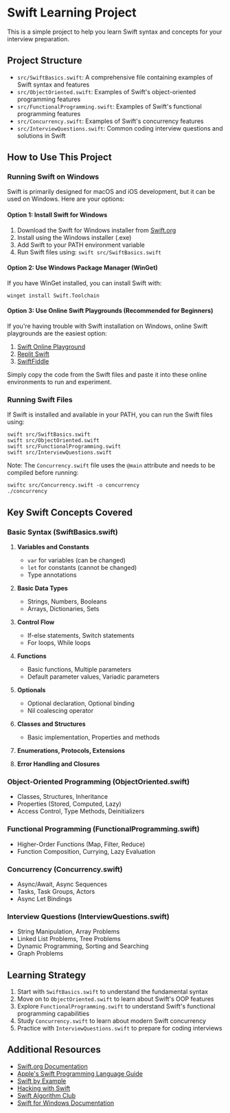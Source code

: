 # Swift Learning Project

This is a simple project to help you learn Swift syntax and concepts for your interview preparation.

## Project Structure

- `src/SwiftBasics.swift`: A comprehensive file containing examples of Swift syntax and features
- `src/ObjectOriented.swift`: Examples of Swift's object-oriented programming features
- `src/FunctionalProgramming.swift`: Examples of Swift's functional programming features
- `src/Concurrency.swift`: Examples of Swift's concurrency features
- `src/InterviewQuestions.swift`: Common coding interview questions and solutions in Swift

## How to Use This Project

### Running Swift on Windows

Swift is primarily designed for macOS and iOS development, but it can be used on Windows. Here are your options:

#### Option 1: Install Swift for Windows

1. Download the Swift for Windows installer from [Swift.org](https://swift.org/download/)
2. Install using the Windows installer (.exe)
3. Add Swift to your PATH environment variable
4. Run Swift files using: `swift src/SwiftBasics.swift`

#### Option 2: Use Windows Package Manager (WinGet)

If you have WinGet installed, you can install Swift with:

`winget install Swift.Toolchain`

#### Option 3: Use Online Swift Playgrounds (Recommended for Beginners)

If you're having trouble with Swift installation on Windows, online Swift playgrounds are the easiest option:

1. [Swift Online Playground](https://online.swiftplayground.run/)
2. [Replit Swift](https://replit.com/languages/swift)
3. [SwiftFiddle](https://swiftfiddle.com/)

Simply copy the code from the Swift files and paste it into these online environments to run and experiment.

### Running Swift Files

If Swift is installed and available in your PATH, you can run the Swift files using:

```
swift src/SwiftBasics.swift
swift src/ObjectOriented.swift
swift src/FunctionalProgramming.swift
swift src/InterviewQuestions.swift
```

Note: The `Concurrency.swift` file uses the `@main` attribute and needs to be compiled before running:

```
swiftc src/Concurrency.swift -o concurrency
./concurrency
```

## Key Swift Concepts Covered

### Basic Syntax (SwiftBasics.swift)

1. **Variables and Constants**
   - `var` for variables (can be changed)
   - `let` for constants (cannot be changed)
   - Type annotations

2. **Basic Data Types**
   - Strings, Numbers, Booleans
   - Arrays, Dictionaries, Sets

3. **Control Flow**
   - If-else statements, Switch statements
   - For loops, While loops

4. **Functions**
   - Basic functions, Multiple parameters
   - Default parameter values, Variadic parameters

5. **Optionals**
   - Optional declaration, Optional binding
   - Nil coalescing operator

6. **Classes and Structures**
   - Basic implementation, Properties and methods

7. **Enumerations, Protocols, Extensions**

8. **Error Handling and Closures**

### Object-Oriented Programming (ObjectOriented.swift)

- Classes, Structures, Inheritance
- Properties (Stored, Computed, Lazy)
- Access Control, Type Methods, Deinitializers

### Functional Programming (FunctionalProgramming.swift)

- Higher-Order Functions (Map, Filter, Reduce)
- Function Composition, Currying, Lazy Evaluation

### Concurrency (Concurrency.swift)

- Async/Await, Async Sequences
- Tasks, Task Groups, Actors
- Async Let Bindings

### Interview Questions (InterviewQuestions.swift)

- String Manipulation, Array Problems
- Linked List Problems, Tree Problems
- Dynamic Programming, Sorting and Searching
- Graph Problems

## Learning Strategy

1. Start with `SwiftBasics.swift` to understand the fundamental syntax
2. Move on to `ObjectOriented.swift` to learn about Swift's OOP features
3. Explore `FunctionalProgramming.swift` to understand Swift's functional programming capabilities
4. Study `Concurrency.swift` to learn about modern Swift concurrency
5. Practice with `InterviewQuestions.swift` to prepare for coding interviews

## Additional Resources

- [Swift.org Documentation](https://swift.org/documentation/)
- [Apple's Swift Programming Language Guide](https://docs.swift.org/swift-book/documentation/the-swift-programming-language/)
- [Swift by Example](http://brettbukowski.github.io/SwiftExamples/)
- [Hacking with Swift](https://www.hackingwithswift.com/)
- [Swift Algorithm Club](https://github.com/raywenderlich/swift-algorithm-club)
- [Swift for Windows Documentation](https://swiftforwindows.github.io/) 
